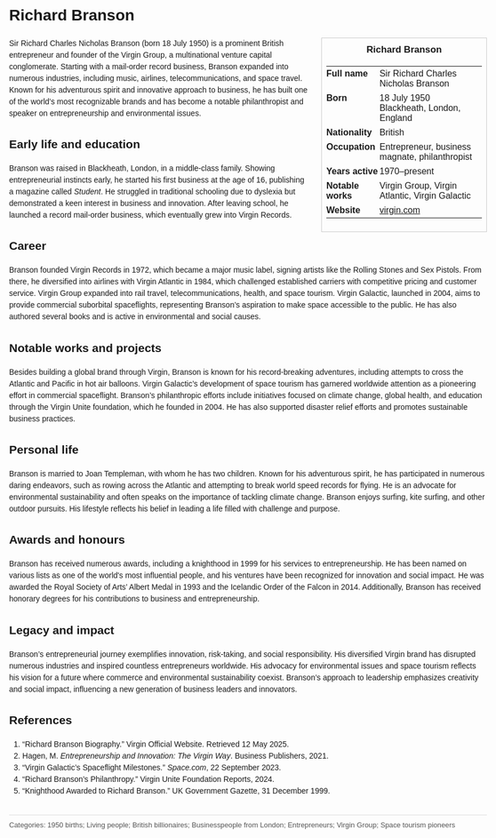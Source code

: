 <!DOCTYPE html>
<html>
<head>
  <title>Richard Branson – Profile</title>
  <style>
    body { font-family: Arial, sans-serif; margin: 2rem auto; max-width: 960px; line-height: 1.5; }
    aside.infobox { float: right; width: 280px; margin: 0 0 1rem 1.5rem; border: 1px solid #ccc; padding: 0.5rem; font-size: 0.9rem; }
    aside.infobox h3 { text-align: center; margin-top: 0; }
    aside.infobox table { width: 100%; border-collapse: collapse; }
    aside.infobox td { padding: 0.25rem 0; vertical-align: top; }
    h1 { margin-top: 0; }
    footer.categories { font-size: 0.8rem; color: #555; border-top: 1px solid #ddd; padding-top: 0.5rem; margin-top: 2rem; }
  </style>
</head>
<body>
  <h1>Richard Branson</h1>
  <aside class="infobox">
    <h3>Richard Branson</h3>
    <table>
      <tr><td><strong>Full name</strong></td><td>Sir Richard Charles Nicholas Branson</td></tr>
      <tr><td><strong>Born</strong></td><td>18 July 1950<br>Blackheath, London, England</td></tr>
      <tr><td><strong>Nationality</strong></td><td>British</td></tr>
      <tr><td><strong>Occupation</strong></td><td>Entrepreneur, business magnate, philanthropist</td></tr>
      <tr><td><strong>Years active</strong></td><td>1970–present</td></tr>
      <tr><td><strong>Notable works</strong></td><td>Virgin Group, Virgin Atlantic, Virgin Galactic</td></tr>
      <tr><td><strong>Website</strong></td><td><a href="https://www.virgin.com">virgin.com</a></td></tr>
    </table>
  </aside>
  <p>Sir Richard Charles Nicholas Branson (born 18 July 1950) is a prominent British entrepreneur and founder of the Virgin Group, a multinational venture capital conglomerate. Starting with a mail-order record business, Branson expanded into numerous industries, including music, airlines, telecommunications, and space travel. Known for his adventurous spirit and innovative approach to business, he has built one of the world’s most recognizable brands and has become a notable philanthropist and speaker on entrepreneurship and environmental issues.</p>
  
  <h2>Early life and education</h2>
  <p>Branson was raised in Blackheath, London, in a middle-class family. Showing entrepreneurial instincts early, he started his first business at the age of 16, publishing a magazine called <em>Student</em>. He struggled in traditional schooling due to dyslexia but demonstrated a keen interest in business and innovation. After leaving school, he launched a record mail-order business, which eventually grew into Virgin Records.</p>
  
  <h2>Career</h2>
  <p>Branson founded Virgin Records in 1972, which became a major music label, signing artists like the Rolling Stones and Sex Pistols. From there, he diversified into airlines with Virgin Atlantic in 1984, which challenged established carriers with competitive pricing and customer service. Virgin Group expanded into rail travel, telecommunications, health, and space tourism. Virgin Galactic, launched in 2004, aims to provide commercial suborbital spaceflights, representing Branson’s aspiration to make space accessible to the public. He has also authored several books and is active in environmental and social causes.</p>
  
  <h2>Notable works and projects</h2>
  <p>Besides building a global brand through Virgin, Branson is known for his record-breaking adventures, including attempts to cross the Atlantic and Pacific in hot air balloons. Virgin Galactic’s development of space tourism has garnered worldwide attention as a pioneering effort in commercial spaceflight. Branson’s philanthropic efforts include initiatives focused on climate change, global health, and education through the Virgin Unite foundation, which he founded in 2004. He has also supported disaster relief efforts and promotes sustainable business practices.</p>
  
  <h2>Personal life</h2>
  <p>Branson is married to Joan Templeman, with whom he has two children. Known for his adventurous spirit, he has participated in numerous daring endeavors, such as rowing across the Atlantic and attempting to break world speed records for flying. He is an advocate for environmental sustainability and often speaks on the importance of tackling climate change. Branson enjoys surfing, kite surfing, and other outdoor pursuits. His lifestyle reflects his belief in leading a life filled with challenge and purpose.</p>
  
  <h2>Awards and honours</h2>
  <p>Branson has received numerous awards, including a knighthood in 1999 for his services to entrepreneurship. He has been named on various lists as one of the world's most influential people, and his ventures have been recognized for innovation and social impact. He was awarded the Royal Society of Arts’ Albert Medal in 1993 and the Icelandic Order of the Falcon in 2014. Additionally, Branson has received honorary degrees for his contributions to business and entrepreneurship.</p>
  
  <h2>Legacy and impact</h2>
  <p>Branson’s entrepreneurial journey exemplifies innovation, risk-taking, and social responsibility. His diversified Virgin brand has disrupted numerous industries and inspired countless entrepreneurs worldwide. His advocacy for environmental issues and space tourism reflects his vision for a future where commerce and environmental sustainability coexist. Branson’s approach to leadership emphasizes creativity and social impact, influencing a new generation of business leaders and innovators.</p>
  
  <h2>References</h2>
  <ol>
    <li>“Richard Branson Biography.” Virgin Official Website. Retrieved 12 May 2025.</li>
    <li>Hagen, M. <i>Entrepreneurship and Innovation: The Virgin Way</i>. Business Publishers, 2021.</li>
    <li>“Virgin Galactic’s Spaceflight Milestones.” <i>Space.com</i>, 22 September 2023.</li>
    <li>“Richard Branson’s Philanthropy.” Virgin Unite Foundation Reports, 2024.</li>
    <li>“Knighthood Awarded to Richard Branson.” UK Government Gazette, 31 December 1999.</li>
  </ol>
  
  <footer class="categories">Categories: 1950 births; Living people; British billionaires; Businesspeople from London; Entrepreneurs; Virgin Group; Space tourism pioneers</footer>
</body>
</html>